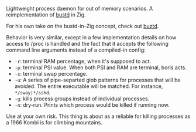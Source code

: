 Lightweight process daemon for out of memory scenarios. A reimplementation of [bustd](https://github.com/vrmiguel/bustd) in Zig.

For his own take on the bustd-in-Zig concept, check out [buztd](https://github.com/vrmiguel/buztd/).

Behavior is very similar, except in a few implementation details on how access to /proc is handled and the fact that it accepts the following command line arguments instead of a compiled-in config:

- `-r`: terminal RAM percentage, when it's supposed to act.
- `-p`: terminal PSI value. When both PSI and RAM are terminal, boris acts.
- `-s`: terminal swap percentage.
- `-u`: A series of pipe-separted glob patterns for processes that will be avoided. The entire executable will be matched. For instance, `*/sway|*/sshd`.
- `-g`: kills process groups instead of individual processes.
- `-n`: dry-run. Prints which process would be killed if running now.

Use at your own risk. This thing is about as a reliable for killing processes as a 1966 Kombi is for climbing mountains.